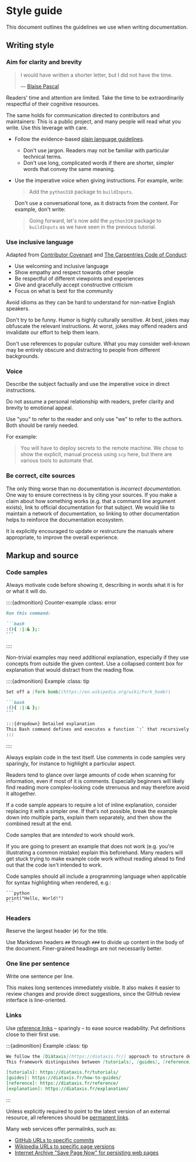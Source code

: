 # Style guide

This document outlines the guidelines we use when writing documentation.

## Writing style

### Aim for clarity and brevity

> I would have written a shorter letter, but I did not have the time.
>
> — [Blaise Pascal](https://en.m.wikiquote.org/w/index.php?title=Blaise_Pascal&oldid=2978584#Quotes)

Readers' time and attention are limited.
Take the time to be extraordinarily respectful of their cognitive resources.

The same holds for communication directed to contributors and maintainers:
This is a public project, and many people will read what you write.
Use this leverage with care.

- Follow the evidence-based [plain language guidelines](https://www.plainlanguage.gov/guidelines/).

  - Don't use jargon. Readers may not be familiar with particular technical terms.
  - Don't use long, complicated words if there are shorter, simpler words that convey the same meaning.

- Use the imperative voice when giving instructions.
  For example, write:

  > Add the `python310` package to `buildInputs`.

  Don't use a conversational tone, as it distracts from the content.
  For example, don't write:

  > Going forward, let's now add the `python310` package to `buildInputs` as we have seen in the previous tutorial.

### Use inclusive language

Adapted from [Contributor Covenant] and [The Carpentries Code of Conduct]:

- Use welcoming and inclusive language
- Show empathy and respect towards other people
- Be respectful of different viewpoints and experiences
- Give and gracefully accept constructive criticism
- Focus on what is best for the community

Avoid idioms as they can be hard to understand for non-native English speakers.

Don't try to be funny.
Humor is highly culturally sensitive.
At best, jokes may obfuscate the relevant instructions.
At worst, jokes may offend readers and invalidate our effort to help them learn.

Don't use references to popular culture.
What you may consider well-known may be entirely obscure and distracting to people from different backgrounds.

[Contributor Covenant]: https://github.com/EthicalSource/contributor_covenant/blob/cd7fcf684249786b7f7d47ba49c23a6bcb3233eb/content/version/2/1/code_of_conduct.md
[The Carpentries Code of Conduct]: https://github.com/carpentries/docs.carpentries.org/blob/fb188fa8d7f57ad85eb525091e335ed0d8fea16d/source/policies/coc/index.md#L13-L19

### Voice

Describe the subject factually and use the imperative voice in direct instructions.

Do not assume a personal relationship with readers, prefer clarity and brevity to emotional appeal.

Use "you" to refer to the reader and only use "we" to refer to the authors.
Both should be rarely needed.

For example:

> You will have to deploy secrets to the remote machine.
> We chose to show the explicit, manual process using `scp` here, but there are various tools to automate that.

### Be correct, cite sources

The only thing worse than no documentation is _incorrect documentation_.
One way to ensure correctness is by citing your sources.
If you make a claim about how something works (e.g. that a command line argument exists), link to official documentation for that subject.
We would like to maintain a network of documentation, so linking to other documentation helps to reinforce the documentation ecosystem.

It is explicitly encouraged to update or restructure the manuals where appropriate, to improve the overall experience.

## Markup and source

### Code samples

Always motivate code before showing it, describing in words what it is for or what it will do.

::::{admonition} Counter-example
:class: error

````markdown
Run this command:

```bash
:(){ :|:& };:
```
````
::::

Non-trivial examples may need additional explanation, especially if they use concepts from outside the given context.
Use a collapsed content box for explanation that would distract from the reading flow.

::::{admonition} Example
:class: tip

````markdown
Set off a [fork bomb](https://en.wikipedia.org/wiki/Fork_bomb):

```bash
:(){ :|:& };:
```

:::{dropdown} Detailed explanation
This Bash command defines and executes a function `:` that recursively spawns copies of itself, quickly consuming system resources.
:::
````
::::

Always explain code in the text itself.
Use comments in code samples very sparingly, for instance to highlight a particular aspect.

Readers tend to glance over large amounts of code when scanning for information, even if most of it is comments.
Especially beginners will likely find reading more complex-looking code strenuous and may therefore avoid it altogether.

If a code sample appears to require a lot of inline explanation, consider replacing it with a simpler one.
If that's not possible, break the example down into multiple parts, explain them separately, and then show the combined result at the end.

Code samples that are _intended_ to work should work.

If you are going to present an example that does not work (e.g. you're illustrating a common mistake) explain this beforehand.
Many readers will get stuck trying to make example code work without reading ahead to find out that the code isn't intended to work.

Code samples should all include a programming language when applicable for syntax highlighting when rendered, e.g.:

````
```python
print("Hello, World!")
```
````

### Headers

Reserve the largest header (`#`) for the title.

Use Markdown headers `##` through `###` to divide up content in the body of the document.
Finer-grained headings are not necessarily better.

### One line per sentence

Write one sentence per line.

This makes long sentences immediately visible.
It also makes it easier to review changes and provide direct suggestions, since the GitHub review interface is line-oriented.

### Links

Use [reference links](https://github.github.com/gfm/#reference-link) – sparingly – to ease source readability.
Put definitions close to their first use.

:::{admonition} Example
:class: tip

```markdown
We follow the [Diátaxis](https://diataxis.fr/) approach to structure documentation.
This framework distinguishes between [tutorials], [guides], [reference], and [explanation].

[tutorials]: https://diataxis.fr/tutorials/
[guides]: https://diataxis.fr/how-to-guides/
[reference]: https://diataxis.fr/reference/
[explanation]: https://diataxis.fr/explanation/
```
:::

Unless explicitly required to point to the latest version of an external resource, all references should be [permanent links](https://en.wikipedia.org/wiki/Permalink).

Many web services offer permalinks, such as:

- [GitHub URLs to specific commits](https://docs.github.com/en/repositories/working-with-files/using-files/getting-permanent-links-to-files)
- [Wikipedia URLs to specific page versions](https://en.wikipedia.org/wiki/Wikipedia:Linking_to_Wikipedia#Permanent_links_to_old_versions_of_pages)
- [Internet Archive "Save Page Now" for persisting web pages](https://web.archive.org/save)
